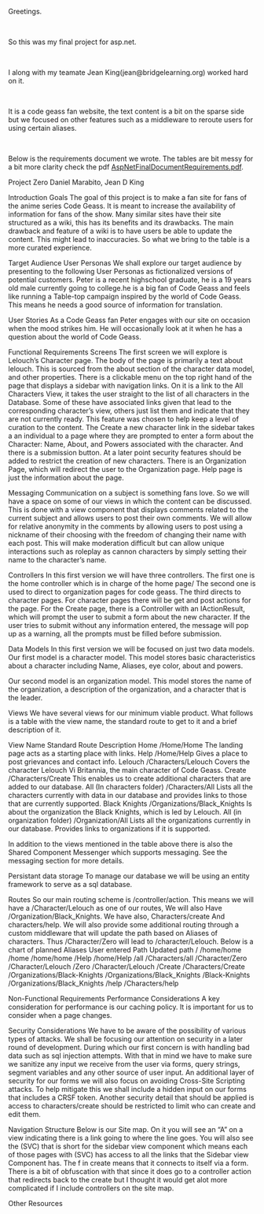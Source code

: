 <p>Greetings.</p></br>
<p> So this was my final project for asp.net.</p></br>
<p> I along with my teamate Jean King(jean@bridgelearning.org) worked hard on it.</p></br>
<p> It is a code geass fan website, the text content is a bit on the sparse side but we focused on other features such as a middleware to reroute users for using certain aliases. </p> </br>
<p>
  Below is the requirements document we wrote. The tables are bit messy for a bit more clarity check the pdf <a href='https://github.com/Dmarabito/sa-it2030-fa24-fp-team-3-it2030-fa24-main/blob/main/AspNetFinalDocumentRequirements.pdf'>AspNetFinalDocumentRequirements.pdf</a>.
</p>
<div>
  Project Zero 
Daniel Marabito,
Jean D King

Introduction
Goals
The goal of this project is to make a fan site for fans of the anime series Code Geass.
It is meant to increase the availability of information for fans of the show.
Many similar sites have their site structured as a wiki, this has its benefits and its drawbacks. The main drawback and feature of a wiki is to have users be able to update the content. This might lead to inaccuracies. So what we bring to the table is a more curated experience.

Target Audience
User Personas
We shall explore our target audience by presenting to the following User Personas as fictionalized versions of potential customers.
Peter is a recent highschool graduate, he is a 19 years old male currently going to college.he is a big fan of Code Geass and feels like running a Table-top campaign inspired by the world of Code Geass. This means he needs a good source of information for translation. 

User Stories
As a Code Geass fan Peter engages with our site on occasion when the mood strikes him. He will occasionally look at it when he has a question about the world of Code Geass.

Functional Requirements
Screens
The first screen we will explore is Lelouch’s Character page. The body of the page is primarily a text about lelouch. This is sourced from the about section of the character data model, and other properties. There is a clickable menu on the top right hand of the page that displays a sidebar with navigation links. 
On it is a link to the All Characters View, it takes the user straight to the list of all characters in the Database. Some of these have associated links given that lead to the corresponding character’s view, others just list them and indicate that they are not currently ready. This feature was chosen to help keep a level of curation to the content. The Create a new character link in the sidebar takes a an individual to a page where they are prompted to enter a form about the Character: Name, About, and Powers associated with the character. And there is a submission button. At a later point security features should be added to restrict the creation of new characters. There is an Organization Page, which will redirect the user to the Organization page.
Help page is just the information about the page.

Messaging
Communication on a subject is something fans love. So we will have a space on some of our views in which the content can be discussed. This is done with a view component that displays comments related to the current subject and allows users to post their own comments. We will allow for relative anonymity in the comments by allowing users to post using a nickname of their choosing with the freedom of changing their name with each post. This will make moderation difficult but can allow unique interactions such as roleplay as cannon characters by simply setting their name to the character’s name.

Controllers
In this first version we will have three controllers. The first one is the home controller which is in charge of the home page/ The second one is used to direct to organization pages for code geass. The third directs to character pages. For character pages there will be get and post actions for the page.
For the Create page, there is a Controller with an IActionResult, which will prompt the user to submit a form about the new character. If the user tries to submit without any information entered, the message will pop up as a warning, all the prompts must be filled before submission.

Data Models
In this first version we will be focused on just two data models.
Our first model is a character model. This model stores basic characteristics about a character including Name, Aliases, eye color, about and powers.

Our second model is an organization model. This model stores the name of the organization, a description of the organization, and a character that is the leader.

Views
We have several views for our minimum viable product.  What follows is a table with the view name, the standard route to get to it and a brief description of it.

View Name
Standard Route
Description
Home
/Home/Home
The landing page acts as a starting place with links.
Help
/Home/Help
Gives a place to post grievances and contact info.
Lelouch
/Characters/Lelouch
Covers the character Lelouch Vi Britannia, the main character of Code Geass.
Create
/Characters/Create
This enables us to create additional characters that are added to our database.
All (In characters folder)
/Characters/All
Lists all the characters currently with data in our database and provides links to those  that are currently supported.
Black Knights
/Organizations/Black_Knights
Is about the organization the Black Knights, which is led by Lelouch.
All (in organization folder)
/Organization/All
Lists all the organizations currently in our database. Provides links to organizations if it is supported.


In addition to the views mentioned in the table above there is also the Shared Component Messenger which supports messaging. See the messaging section for more details.

Persistant data storage
To manage our database we will be using an entity framework to serve as a sql database.

Routes
So our main routing scheme is /controller/action. This means we will have a /Character/Lelouch as one of our routes, We will also Have /Organization/Black_Knights.
We have also, Characters/create
And characters/help.
We will also provide some additional routing through a custom middleware that will update the path based on Aliases of characters. Thus /Character/Zero will lead to /character/Lelouch.
Below is a chart of planned Aliases
User entered Path
Updated path
/
/home/home
/home
/home/home
/Help
/home/Help
/all
/Characters/all
/Character/Zero
/Character/Lelouch
/Zero
/Character/Lelouch
/Create
/Characters/Create
/Organizations/Black-Knights
/Organizations/Black_Knights
/Black-Knights
/Organizations/Black_Knights
/help
/Characters/help



Non-Functional Requirements
Performance Considerations
A key consideration for performance is our caching policy. It is important for us to consider when a page changes.

Security Considerations
We have to be aware of the possibility of various types of attacks. We shall be focusing our attention on security in a later round of development. During which our first concern is with handling bad data such as sql injection attempts. With that in mind we have to make sure we sanitize any input we receive from the user via forms, query strings, segment variables and any other source of user input.
An additional layer of security for our forms we will also focus on avoiding Cross-Site Scripting attacks. To help mitigate this we shall include a hidden input on our forms that includes a CRSF token.
Another security detail that should be applied is access to characters/create should be restricted to limit who can create and edit them.

Navigation Structure
Below is our Site map. On it you will see an “A” on a view indicating there is a link going to where the line goes. You will also see the (SVC) that is short for the sidebar view component which means each of those pages with (SVC) has access to all the links that the Sidebar view Component has. The f in create means that it connects to itself via a form. There is a bit of obfuscation with that since it does go to a controller action that redirects back to the create but I thought it would get alot more complicated if I include controllers on the site map.



Other Resources


</div>
